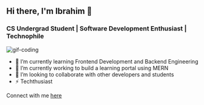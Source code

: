 ## Hi there, I'm Ibrahim 👋


### CS Undergrad Student | Software Development Enthusiast | Technophile

![gif-coding](https://github.com/Ibrahim-umair/Ibrahim-umair/assets/140648780/4107701b-d53a-4cf6-980f-7c5488f8a535)


- 🌱 I’m currently learning Frontend Development and Backend Engineering
- 🔭 I’m currently working to build a learning portal using MERN
- 👯 I’m looking to collaborate with other developers and students 
- ⚡ Techthusiast

Connect with me [here](https://www.linkedin.com/in/ibrahim-bin-umair-a99899247/)



<!--
**Ibrahim-umair/Ibrahim-umair** is a ✨ _special_ ✨ repository because its `README.md` (this file) appears on your GitHub profile.

Here are some ideas to get you started:

🔭 I’m currently working on ...
- 🌱 I’m currently learning ...
- 👯 I’m looking to collaborate on ...
- 🤔 I’m looking for help with ...
- 💬 Ask me about ...
- 📫 How to reach me: ...
- 😄 Pronouns: ...
- ⚡ Fun fact: ...
-->
